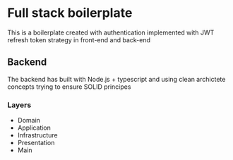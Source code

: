 <h1>Full stack boilerplate</h1>
<p>This is a boilerplate created with authentication implemented with JWT refresh token strategy in front-end and back-end</p>
<h2>Backend</h2>
<p>The backend has built with Node.js + typescript and using clean archictete concepts trying to ensure SOLID principes</p>
<h3>Layers</h3>
<ul>
<li>Domain</li>
<li>Application</li>
<li>Infrastructure</li>
<li>Presentation</li>
<li>Main</li>
</ul>